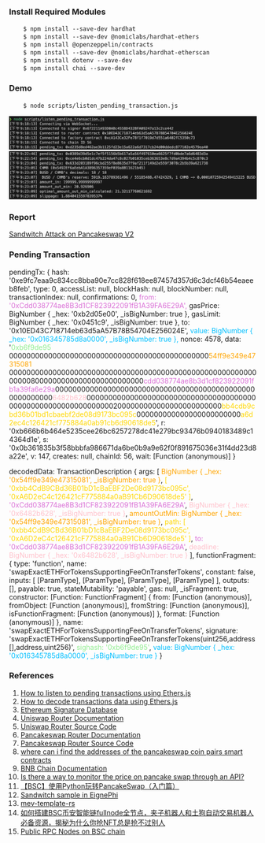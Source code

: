 ### Install Required Modules
``` shell
    $ npm install --save-dev hardhat
    $ npm install --save-dev @nomiclabs/hardhat-ethers 
    $ npm install @openzeppelin/contracts
    $ npm install --save-dev @nomiclabs/hardhat-etherscan
    $ npm install dotenv --save-dev
    $ npm install chai --save-dev
```

### Demo
``` shell
    $ node scripts/listen_pending_transaction.js
```

![run1.png](./readme_images/run1.png)
![run2.png](./readme_images/run2.png)

### Report
[Sandwitch Attack on Pancakeswap V2](https://docs.google.com/presentation/d/1k1JUhJ5bDpUaBilctMYmURTXiCFIcYgXHrl3T08L4Ek/edit#slide=id.p)


### Pending Transaction
pendingTx: {
    hash: '0xe9fc7eaa9c834cc8bba90e7cc828f618ee87457d357d6c3dcf46b54eaeeb8feb',
    type: 0,
    accessList: null,
    blockHash: null,
    blockNumber: null,
    transactionIndex: null,
    confirmations: 0,
    <span style="color:orchid"> from: '0xCdd038774ae8B3d1CF823922091fB1A39FA6E29A', </span>
    gasPrice: BigNumber { _hex: '0xb2d05e00', _isBigNumber: true },
    gasLimit: BigNumber { _hex: '0x0451c9', _isBigNumber: true },
    to: '0x10ED43C718714eb63d5aA57B78B54704E256024E',
    <span style="color:deepskyblue"> value: BigNumber { _hex: '0x016345785d8a0000', _isBigNumber: true }, </span> 
    nonce: 4578,
    data: '<span style="color:lightgreen">0xb6f9de95</span> 0000000000000000000000000000000000000000000000<span style="color:orange">54ff9e349e47315081</span> 0000000000000000000000000000000000000000000000000000000000000080000000000000000000000000<span style="color:orchid">cdd038774ae8b3d1cf823922091fb1a39fa6e29a</span>00000000000000000000000000000000000000000000000000000000<span style="color:pink">6482b628</span>0000000000000000000000000000000000000000000000000000000000000002000000000000000000000000<span style="color:gold">bb4cdb9cbd36b01bd1cbaebf2de08d9173bc095c</span>000000000000000000000000<span style="color:gold">a6d2ec4c126421cf775884a0ab91cb6d90618de5</span>',
    r: '0xb666b6b464e5235cee26bc6257278dc41e279bc93476b0940183489c14364d1e',
    s: '0x0b361835b3f58bbbfa986671da6be0b9a9e62f0f891675036e31f4dd23d8a22e',
    v: 147,
    creates: null,
    chainId: 56,
    wait: [Function (anonymous)]
}


decodedData:
TransactionDescription {
    args: [
        <span style="color:orange">BigNumber { _hex: '0x54ff9e349e47315081', _isBigNumber: true }</span>,
        <span style="color:gold">[
        '0xbb4CdB9CBd36B01bD1cBaEBF2De08d9173bc095c',
        '0xA6D2eC4c126421cF775884a0aB91Cb6D90618de5'
        ]</span>,
        <span style="color:orchid">'0xCdd038774ae8B3d1CF823922091fB1A39FA6E29A'</span>,
        <span style="color:pink">BigNumber { _hex: '0x6482b628', _isBigNumber: true }</span>,
        <span style="color:orange">amountOutMin: BigNumber { _hex: '0x54ff9e349e47315081', _isBigNumber: true }</span>,
        <span style="color:gold">path: [
        '0xbb4CdB9CBd36B01bD1cBaEBF2De08d9173bc095c',
        '0xA6D2eC4c126421cF775884a0aB91Cb6D90618de5'
        ]</span>,
        <span style="color:orchid">to: '0xCdd038774ae8B3d1CF823922091fB1A39FA6E29A'</span>,
        <span style="color:pink">deadline: BigNumber { _hex: '0x6482b628', _isBigNumber: true }</span>
    ],
    functionFragment: {
        type: 'function',
        name: 'swapExactETHForTokensSupportingFeeOnTransferTokens',
        constant: false,
        inputs: [ [ParamType], [ParamType], [ParamType], [ParamType] ],
        outputs: [],
        payable: true,
        stateMutability: 'payable',
        gas: null,
        _isFragment: true,
        constructor: [Function: FunctionFragment] {
        from: [Function (anonymous)],
        fromObject: [Function (anonymous)],
        fromString: [Function (anonymous)],
        isFunctionFragment: [Function (anonymous)]
        },
        format: [Function (anonymous)]
    },
    name: 'swapExactETHForTokensSupportingFeeOnTransferTokens',
    signature: 'swapExactETHForTokensSupportingFeeOnTransferTokens(uint256,address[],address,uint256)',
    <span style="color:lightgreen">sighash: '0xb6f9de95'</span>,
    <span style="color:deepskyblue">value: BigNumber { _hex: '0x016345785d8a0000', _isBigNumber: true }</span>
}

### References
1. [How to listen to pending transactions using Ethers.js](https://www.showwcase.com/show/14647/how-to-listen-to-pending-transactions-using-ethersjs)
2. [How to decode transactions data using Ethers.js](https://www.showwcase.com/show/14799/how-to-decode-transactions-data-using-ethersjs)
3. [Ethereum Signature Database](https://www.4byte.directory/)
4. [Uniswap Router Documentation](https://docs.uniswap.org/contracts/v2/reference/smart-contracts/router-02)
5. [Uniswap Router Source Code](https://github.com/Uniswap/v2-periphery/blob/master/contracts/UniswapV2Router02.sol)
6. [Pancakeswap Router Documentation](https://docs.pancakeswap.finance/developers/smart-contracts/pancakeswap-exchange/v2-contracts/router-v2)
7. [Pancakeswap Router Source Code](https://github.com/pancakeswap/pancake-smart-contracts/blob/master/projects/exchange-protocol/contracts/PancakeRouter.sol)
8. [where can i find the addresses of the pancakeswap coin pairs smart contracts](https://ethereum.stackexchange.com/questions/98014/where-can-i-find-the-addresses-of-the-pancakeswap-coin-pairs-smart-contracts)
9. [BNB Chain Documentation](https://docs.bnbchain.org/docs/overview)
10. [Is there a way to monitor the price on pancake swap through an API?](https://www.reddit.com/r/pancakeswap/comments/mwz72v/is_there_a_way_to_monitor_the_price_on_pancake/?onetap_auto=true)
11. [【BSC】使用Python玩转PancakeSwap（入门篇）](https://blog.csdn.net/CharlesSimonyi/article/details/128067815?ops_request_misc=%257B%2522request%255Fid%2522%253A%2522168588460516800185869085%2522%252C%2522scm%2522%253A%252220140713.130102334..%2522%257D&request_id=168588460516800185869085&biz_id=0&utm_medium=distribute.pc_search_result.none-task-blog-2~all~baidu_landing_v2~default-4-128067815-null-null.142%5Ev88%5Econtrol_2,239%5Ev2%5Einsert_chatgpt&utm_term=pancakeswap%20&spm=1018.2226.3001.4187)
12. [Sandwitch sample in EignePhi](https://eigenphi.io/mev/bsc/tx/0x43173da863d39a5986d09dedba1947f7cc78101065bb1ab10b25387a3fecd2da)
13. [mev-template-rs](https://github.com/degatchi/mev-template-rs/tree/main)
14. [如何搭建BSC币安智能链fullnode全节点，夹子机器人和土狗自动交易机器人必备资源，揭秘为什么你抢NFT总是抢不过别人](https://www.youtube.com/watch?v=H_fzQnMMgck)
15. [Public RPC Nodes on BSC chain](https://docs.bscscan.com/misc-tools-and-utilities/public-rpc-nodes)


